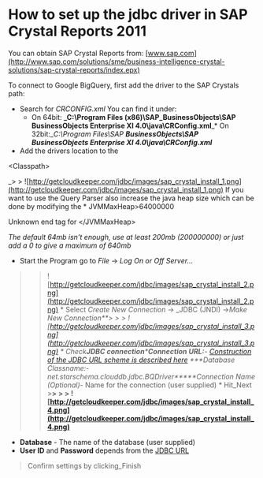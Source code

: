 # How to set up the jdbc driver in SAP Crystal Reports 2011 #
You can obtain SAP Crystal Reports from: [www.sap.com](http://www.sap.com/solutions/sme/business-intelligence-crystal-solutions/sap-crystal-reports/index.epx)

To connect to Google BigQuery, first add the driver to the SAP Crystals path:
  * Search for _CRCONFIG.xml_ You can find it under:
    * On 64bit: **_C:\Program Files (x86)\SAP_BusinessObjects\SAP BusinessObjects Enterprise XI 4.0\java\CRConfig.xml**_* On 32bit:__C:\Program Files\SAP **BusinessObjects\SAP BusinessObjects Enterprise XI 4.0\java\CRConfig.xml**_
  * Add the drivers location to the 

&lt;Classpath&gt;

_> > ![http://getcloudkeeper.com/jdbc/images/sap_crystal_install_1.png](http://getcloudkeeper.com/jdbc/images/sap_crystal_install_1.png)
If you want to use the Query Parser also increase the java heap size which can be done by modifying the
      * JVMMaxHeap>64000000

Unknown end tag for &lt;/JVMMaxHeap&gt;

_The default 64mb isn't enough, use at least 200mb (200000000) or just add a 0 to give a maximum of 640mb_

  * Start the Program go to _File_ -> _Log On or Off Server..._
> > ![http://getcloudkeeper.com/jdbc/images/sap_crystal_install_2.png](http://getcloudkeeper.com/jdbc/images/sap_crystal_install_2.png)
    * Select _Create New Connection_ -> _JDBC (JNDI) ->_Make New Connection**> > > ![http://getcloudkeeper.com/jdbc/images/sap_crystal_install_3.png](http://getcloudkeeper.com/jdbc/images/sap_crystal_install_3.png)
        * Check**JDBC connection*****Connection URL:**- [Construction of the JDBC URL scheme is described here](JDBCURL.md)
        ***Database Classname:_-_net.starschema.clouddb.jdbc.BQDriver*****Connection Name (Optional)_-  Name for the connection (user supplied)
        * Hit_Next >**> > > ![http://getcloudkeeper.com/jdbc/images/sap_crystal_install_4.png](http://getcloudkeeper.com/jdbc/images/sap_crystal_install_4.png)**

  * **Database** - The name of the database (user supplied)
  * **User ID** and **Password** depends from the [JDBC URL](JDBCURL.md)

> Confirm settings by clicking_Finish